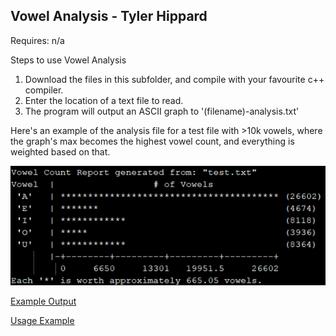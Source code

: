 ## Vowel Analysis - Tyler Hippard

Requires: n/a

Steps to use Vowel Analysis
  1. Download the files in this subfolder, and compile with your favourite c++ compiler.
  2. Enter the location of a text file to read.
  3. The program will output an ASCII graph to '(filename)-analysis.txt'

 
Here's an example of the analysis file for a test file with >10k vowels, where the graph's max becomes the highest vowel count, and everything is weighted based on that.

![Analysis File Example](vowel-analysis-example.png)

[Example Output](example-output.txt)

[Usage Example](https://www.youtube.com/watch?v=3BwTPnDnGAw)
